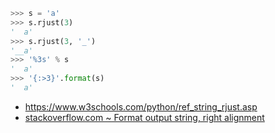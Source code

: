 ```python
>>> s = 'a'
>>> s.rjust(3)
'  a'
>>> s.rjust(3, '_')
'__a'
>>> '%3s' % s
'  a'
>>> '{:>3}'.format(s)
'  a'
```

- https://www.w3schools.com/python/ref_string_rjust.asp
- [stackoverflow.com ~ Format output string, right alignment](https://stackoverflow.com/a/8234511)
